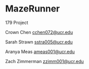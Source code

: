 MazeRunner
==========

179 Project

Crown Chen cchen072@ucr.edu

Sarah Strawn  sstra005@ucr.edu

Aranya Meas ameas001@ucr.edu

Zach Zimmerman zzimm001@ucr.edu
